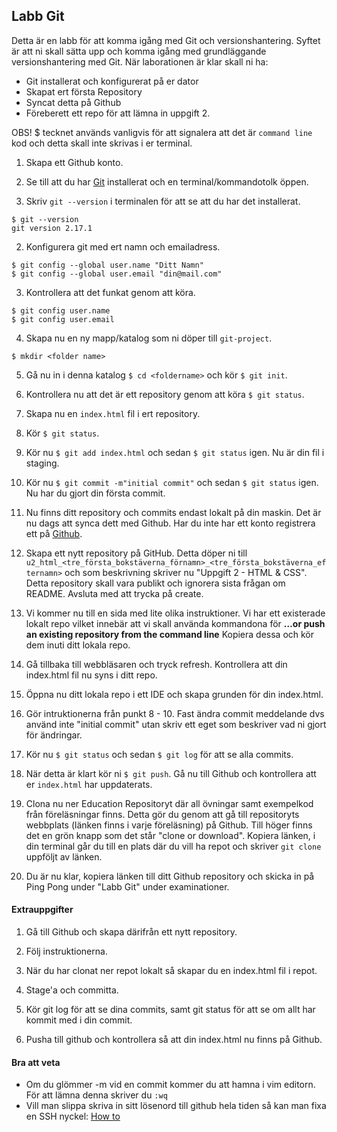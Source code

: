 ## Labb Git

Detta är en labb för att komma igång med Git och versionshantering. Syftet är att ni skall sätta upp och komma igång med grundläggande versionshantering med Git. När laborationen är klar skall ni ha:
* Git installerat och konfigurerat på er dator
* Skapat ert första Repository
* Syncat detta på Github
* Föreberett ett repo för att lämna in uppgift 2.

OBS! $ tecknet används vanligvis för att signalera att det är ```command line``` kod och detta skall inte skrivas i er terminal.

1. Skapa ett Github konto.

1. Se till att du har [Git](https://git-scm.com/downloads) installerat och en terminal/kommandotolk öppen.

1. Skriv ```git --version``` i terminalen för att se att du har det installerat.

```
$ git --version
git version 2.17.1
```

2. Konfigurera git med ert namn och emailadress.
```
$ git config --global user.name "Ditt Namn"
$ git config --global user.email "din@mail.com"
```

3. Kontrollera att det funkat genom att köra.
```
$ git config user.name
$ git config user.email
```

4. Skapa nu en ny mapp/katalog som ni döper till ```git-project```.

```
$ mkdir <folder name>
```

5. Gå nu in i denna katalog ```$ cd <foldername>``` och kör ```$ git init```.

6. Kontrollera nu att det är ett repository genom att köra ```$ git status```.

7. Skapa nu en ```index.html``` fil i ert repository.

8. Kör ```$ git status```.

9. Kör nu ```$ git add index.html``` och sedan ```$ git status``` igen. Nu är din fil i staging.

10. Kör nu ```$ git commit -m"initial commit"``` och sedan ```$ git status``` igen. Nu har du gjort din första commit.

11. Nu finns ditt repository och commits endast lokalt på din maskin. Det är nu dags att synca dett med Github. Har du inte har ett konto registrera ett på [Github](https://www.github.com).

12. Skapa ett nytt repository på GitHub. Detta döper ni till ```u2_html_<tre_första_bokstäverna_förnamn>_<tre_första_bokstäverna_efternamn>``` och som beskrivning skriver nu "Uppgift 2 - HTML & CSS". Detta repository skall vara publikt och ignorera sista frågan om README. Avsluta med att trycka på create.

13. Vi kommer nu till en sida med lite olika instruktioner. Vi har ett existerade lokalt repo vilket innebär att vi skall använda kommandona för **…or push an existing repository from the command line** Kopiera dessa och kör dem inuti ditt lokala repo.

14. Gå tillbaka till webbläsaren och tryck refresh. Kontrollera att din index.html fil nu syns i ditt repo.

15. Öppna nu ditt lokala repo i ett IDE och skapa grunden för din index.html.

16. Gör intruktionerna från punkt 8 - 10. Fast ändra commit meddelande dvs använd inte "initial commit" utan skriv ett eget som beskriver vad ni gjort för ändringar.

17. Kör nu ```$ git status``` och sedan ```$ git log``` för att se alla commits.

18. När detta är klart kör ni ```$ git push```. Gå nu till Github och kontrollera att er ```index.html``` har uppdaterats.

19. Clona nu ner Education Repositoryt där all övningar samt exempelkod från föreläsningar finns. Detta gör du genom att gå till repositoryts webbplats (länken finns i varje föreläsning) på Github. Till höger finns det en grön knapp som det står "clone or download". Kopiera länken, i din terminal går du till en plats där du vill ha repot och skriver ```git clone``` uppföljt av länken.

20. Du är nu klar, kopiera länken till ditt Github repository och skicka in på Ping Pong under "Labb Git" under examinationer.

#### Extrauppgifter

1. Gå till Github och skapa därifrån ett nytt repository.

1. Följ instruktionerna.

1. När du har clonat ner repot lokalt så skapar du en index.html fil i repot.

1. Stage'a och committa.

1. Kör git log för att se dina commits, samt git status för att se om allt har kommit med i din commit.

1. Pusha till github och kontrollera så att din index.html nu finns på Github.

#### Bra att veta

* Om du glömmer -m vid en commit kommer du att hamna i vim editorn. För att lämna denna skriver du ```:wq```
* Vill man slippa skriva in sitt lösenord till github hela tiden så kan man fixa en SSH nyckel: [How to](https://help.github.com/articles/adding-a-new-ssh-key-to-your-github-account/)